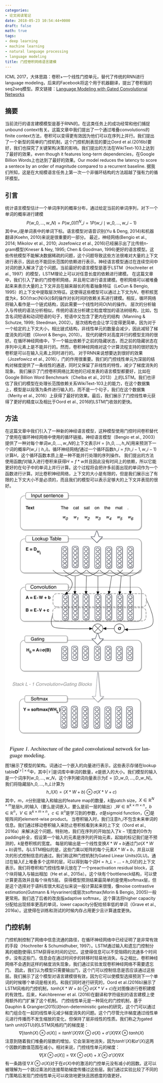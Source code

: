 ```yaml
---
categories:
- 论文阅读笔记
date: 2018-05-23 10:54:44+0000
draft: false
math: true
tags:
- deep learning
- machine learning
- natural language processing
- language modeling
title: 门控卷积网络语言建模
---
```

ICML 2017，大体思路：卷积+一个线性门控单元，替代了传统的RNN进行language modeling，后来的Facebook将这个用于机器翻译，提出了卷积版的seq2seq模型。原文链接：[Language Modeling with Gated Convolutional Networks](https://arxiv.org/abs/1612.08083)
<!--more-->
## 摘要
当前流行的语言建模模型是基于RNN的。在这类任务上的成功经常和他们捕捉unbound context有关。这篇文章中我们提出了一个通过堆叠convolutions的finite context方法，卷积可以变得更有效因为他们可以在序列上并行。我们提出了一个新型的简单的门控机制，这个门控机制表现的要比Oord et al.(2016b)要好，我们也探究了关键架构决策的影响。我们提出的方法在WikiText-103上达到了最好的效果，even though it features long-term dependencies，在Google Billion Words上也达到了最好的效果。Our model reduces the latency to score a sentece by an order of magnitude compared to a recurrent baseline. 据我们所知，这是在大规模语言任务上第一次一个非循环结构的方法超越了强有力的循环模型。

## 引言
统计语言模型估计一个单词序列的概率分布，通过给定当前的单词序列，对下一个单词的概率进行建模
$$P(w\_0, ..., w\_N) = P(w\_0)\prod^N\_{i=1}P(w\_i \mid w\_0, ..., w\_{i-1})$$
其中$w\_i$是单词表中的单词下标。语言模型对语音识别(Yu & Deng, 2014)和机器翻译(Koehn, 2010)来说是很重要的一部分。
最近，神经网络(Bengio et al., 2014; Mikolov et al., 2010; Jozefowicz et al., 2016)已经展示出了比传统n-gram模型(Kneser & Ney, 1995; Chen & Goodman, 1996)更好的语言模型。这些传统模型不能解决数据稀疏的问题，这个问题导致这些方法很难对大量的上下文进行表示，因此也不能回长范围的依赖进行表示。神经语言模型通过在连续空间中对词的嵌入解决了这个问题。当前最好的语言模型是基于LSTM（Hochreiter et al., 1997）的模型，LSTM理论上可以对任意长度的依赖进行建模。
在这篇文章中，我们引入了新的门控卷积网络，并且用它进行语言建模。卷积网络可以被堆叠起来来表示大量的上下文并且在越来越长的有着抽象特征（LeCun & Bengio, 1995）的上下文中提取层次特征。这使得这些模型可以通过上下文为$N$，卷积核宽度为$k$，$O(\frac{N}{k})$的操作对长时间的依赖关系进行建模。相反，循环网络将输入看作是一个链式结构，因此需要一个线性时间$O(N)$的操作。
层次的分析输入与传统的语法分析相似，传统的语法分析建立粒度增加的语法树结构，比如，包含名词短语和动词短语的句子，短语中又包含了更内在的结构（Manning & Schutze, 1999; Steedman, 2002）。层次结构也会让学习变得更简单，因为对于一个给定的上下文大小，相比链式结构，非线性单元的数量会减少，因此减轻了梯度消失的问题（Glorot & Bengio, 2010）。
现代的硬件对高度并行的模型支持的很好。在循环神经网络中，下一个输出依赖于之前的隐藏状态，而之前的隐藏状态在序列中元素上是不能并行的。然而，卷积神经网络对这个计算流程支持的很好因为卷积是可以在输入元素上同时进行的。
对于RNN来说想要达到很好的效果（Jozefowicz et al., 2016），门的作用很重要。我们的门控线性单元为深层的结构对梯度提供了一条线性的通道，同时又保留了非线性的特性，减少了梯度消失的现象。
我们展示了门控卷积网络比其他的已经发表的语言模型都要好，比如在Google Billion Word Benchmark（Chelba et al., 2013）上的LSTM。我们也评估了我们的模型在处理长范围依赖关系WikiText-103上的能力，在这个数据集上，模型是以段落为条件进行输入的，而不是一个句子，我们在这个数据集（Merity et al., 2016）上获得了最好的效果。最后，我们展示了门控线性单元获得了更好的精度以及相比于Oord et al., 2016的LSTM门收敛的更快。

## 方法
在这篇文章中我们引入了一种新的神经语言模型，这种模型使用门控时间卷积替代了使用在循环神经网络中使用的循环链接。神经语言模型（Bengio et al., 2003）提供了一种对每个单词$w\_0, ..., w\_N$的上下文表示$H=[h\_0, ..., h\_N]$用来预测下一个词的概率$P(w\_i \mid h\_i)$。循环神经网络$f$通过一个循环函数$h\_i = f(h\_{i-1}, w\_{i-1})$计算$H$，这个循环函数本质上是一种不能并行处理的序列操作。
我们提出的方法使用函数$f$对输入进行卷积来获得$H = f \ast w$并且因此没有时间上的依赖，所以它能更好的在句子中的单词上并行计算。这个过程将会把许多前面出现的单词作为一个函数进行计算。对比卷积神经网络，上下文的大小是有限的，但是我们展示出了有限的上下文大小不是必须的，而且我们的模型可以表示足够大的上下文并表现的很好。
![Fig1](/images/门控卷积网络语言建模/Fig1.PNG)
图1展示了模型的架构。词通过一个嵌入的向量进行表示，这些表示存储在lookup table$\mathbf{D}^{\vert \mathcal{V} \vert \times e}$中，其中$\vert \mathcal{V} \vert$是词库中单词的数量，$e$是嵌入的大小。我们模型的输入是一个词序列$w\_0, ..., w\_N$，这个序列被词向量表示为$E = [D\_{w\_0}, ..., D\_{w\_N}]$。我们将隐藏层$h\_0, ..., h\_L$计算为
$$h\_l(X) = (X \ast W + b) \otimes \sigma(X \ast V + c)$$
其中，$m$，$n$分别是输入和输出的feature map的数量，$k$是patch size，$X \in \mathbb{R}^{N \times m}$是层$h\_l$的输入（要么是词嵌入，要么是前一层的输出）,$W \in \mathbb{R}^{k \times m \times n}$，$b \in \mathbb{R}^n$，$V \in \mathbb{R}^{k \times m \times n}$，$c \in \mathbb{R}^n$是学习到的参数，$\sigma$是sigmoid function，$\otimes$是矩阵间的element-wise product。
当卷积输入时，我们注意$h\_i$不包含未来单词的信息。我们通过移动卷积输入来防止卷积核看到未来的上下文（Oord et al., 2016a）来解决这个问题。特别地，我们在序列的开始加入了$k-1$宽度的0作为padding补全，假设第一个输入的元素是序列的开始元素，起始的标记我们是不预测的，$k$是卷积核的宽度。
每层的输出是一个线性变换$X \ast W + b$通过门$\sigma(X \ast W + b)$调节。与LSTM相似的是，这些门乘以矩阵的每个元素$X \ast W + b$，并且以层次的形式控制信息的通过。我们称这种门控机制为Gated Linear Units(GLU)。通过在输入$E$上堆叠多个这样的层，可以得到每个词$H = h\_L \circ ... \circ h\_0(E)$的上下文表示。我们将卷积和门控线性单元放在了一个preactivation residual block，这个块将输入与输出相加（He et al., 2015a）。这个块有个bottleneck结构，可以使计算更高效并且每个块有5层。
获得模型预测结果最简单的是使用softmax层，但是这个选择对于语料库很大和近似来说一般计算起来很慢，像noise contrastive estimation(Gutmann & Hyvarinen)或层次softmax(Morin & Bengio, 2005)一般更常用。我们选了后者的改良版adaptive softmax，这个算法将higher capacity分配给出现频率更高的单词，lower capacity分配给频率低的单词（Grave et al., 2016a）。这使得在训练和测试的时候内存占用更少且计算速度更快。

## 门控机制
门控机制控制了网络中信息流通的路径，在循环神经网络中已经证明了是非常有效的手段（Hochreiter & Schumidhuber, 1997）。LSTM通过输入和遗忘门控制分离的细胞使得LSTM获得长时间的记忆。这使得信息可以不受阻碍的流通多个时间步。没有这些门，信息会在通过时间步的转移时轻易地消失。与之相比，卷积神经网络不会遇到这样的梯度消失现象，我们通过实验发现卷积神经网络不需要遗忘门。
因此，我们认为模型只需要输出门，这个门可以控制信息是否应该通过这些层。我们展示了这个模型对语言建模很有效，因为它可以使模型选择预测下一个单词的时候哪个单词是相关的。和我们同时进行研究的，Oord et al.(2016b)展示了LSTM风格的门控机制，$tanh(X \ast W + b) \otimes \sigma(X \ast V + c)$在对图像进行卷积建模的有效性。后来，Kalchbrenner et al. (2016)在翻译和字符级别的语言建模上使用额外的门扩展了这个机制。
门控线性单元是一种简化的门控机制，基于Dauphin & Grangier(2015)对non-deterministic gates的研究，这个门可以通过和门组合在一起的线性单元减少梯度消失的问题。这个门尽管允许梯度通过线性单元进行传播而不发生缩放的变化，但保持了层非线性的性质。我们称之为gated tanh unit(GTU)的LSTM风格的门的梯度是：
$$\nabla[tanh(X) \otimes \sigma(X)]=tanh'(X) \nabla X \otimes \sigma(X) + \sigma'(X) \nabla X \otimes tanh(X)$$
注意到随着我们堆叠的层数的增加，它会渐渐地消失，因为$tanh'(X)$和$\sigma'(X)$这两个因数的数值范围在减小。相对来说，门控线性单元的梯度：
$$\nabla [X \otimes \sigma(X)] = \nabla X \otimes \sigma(X) + X \otimes \sigma'(X) \nabla X$$
有一条路径$\nabla X \otimes \sigma(X)$对于在$\sigma(X)$中的激活的门控单元没有减小的因数。这可以被理解为一个跳过乘法的连接帮助梯度传播过这些层。我们通过实验比较了不同的门策略后发现门控线性单元可以收敛地更快且困惑度的值更好。